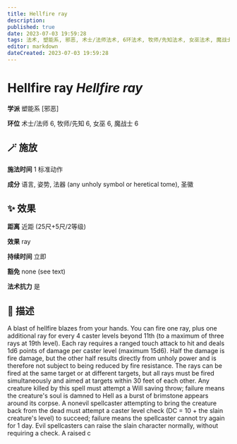 ```yaml
---
title: Hellfire ray
description: 
published: true
date: 2023-07-03 19:59:28
tags: 法术, 塑能系, 邪恶, 术士/法师法术, 6环法术, 牧师/先知法术, 女巫法术, 魔战士法术
editor: markdown
dateCreated: 2023-07-03 19:59:28
---
```


# **Hellfire ray** *Hellfire ray*

**学派** 塑能系 \[邪恶\] 

**环位** 术士/法师 6, 牧师/先知 6, 女巫 6, 魔战士 6

## 🪄 施放

**施法时间** 1 标准动作

**成分** 语言, 姿势, 法器 (any unholy symbol or heretical tome), 圣徽

## ✨ 效果  

**距离** 近距 (25尺+5尺/2等级) 

**效果** ray 

**持续时间** 立即 

**豁免** none (see text)

**法术抗力** 是

## 📖 描述

A blast of hellfire blazes from your hands. You can fire one ray, plus one additional ray for every 4 caster levels beyond 11th (to a maximum of three rays at 19th level). Each ray requires a ranged touch attack to hit and deals 1d6 points of damage per caster level (maximum 15d6). Half the damage is fire damage, but the other half results directly from unholy power and is therefore not subject to being reduced by fire resistance. The rays can be fired at the same target or at different targets, but all rays must be fired simultaneously and aimed at targets within 30 feet of each other.  Any creature killed by this spell must attempt a Will saving throw; failure means the creature's soul is damned to Hell as a burst of brimstone appears around its corpse. A nonevil spellcaster attempting to bring the creature back from the dead  must attempt a caster level check (DC = 10 + the slain creature's level) to succeed; failure means the spellcaster cannot try again for 1 day. Evil spellcasters can raise the slain character normally, without requiring a check. A raised c
    